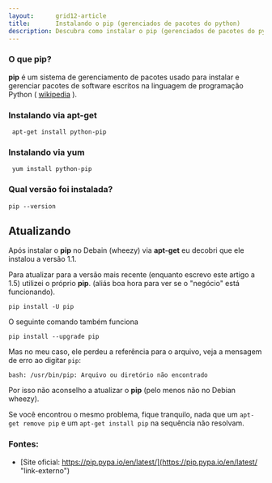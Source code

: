 ```yaml
---
layout:      grid12-article
title:       Instalando o pip (gerenciados de pacotes do python)
description: Descubra como instalar o pip (gerenciados de pacotes do python) no Linux
---
```


### O que pip?

__pip__ é um sistema de gerenciamento de pacotes usado para instalar e gerenciar pacotes de software escritos na
linguagem de programação Python
( [wikipedia](http://pt.wikipedia.org/wiki/Pip_%28Python%29 "link-externo") ).


### Instalando via apt-get

     apt-get install python-pip

### Instalando via yum

     yum install python-pip

### Qual versão foi instalada?

    pip --version



Atualizando
---

Após instalar o __pip__ no Debain (wheezy) via __apt-get__ eu decobri que ele instalou a versão 1.1.

Para atualizar para a versão mais recente (enquanto escrevo este artigo a 1.5) utilizei o próprio __pip__.
(aliás boa hora para ver se o "negócio" está funcionando).

    pip install -U pip

O seguinte comando também funciona

    pip install --upgrade pip

Mas no meu caso, ele perdeu a referência para o arquivo, veja a mensagem de erro ao digitar `pip`:

    bash: /usr/bin/pip: Arquivo ou diretório não encontrado

Por isso não aconselho a atualizar o __pip__ (pelo menos não no Debian wheezy).


Se você encontrou o mesmo problema, fique tranquilo, nada que um `apt-get remove pip` e um `apt-get install pip` na sequência
não resolvam.


### Fontes:

- [Site oficial: https://pip.pypa.io/en/latest/](https://pip.pypa.io/en/latest/ "link-externo")